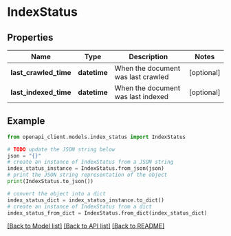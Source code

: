 # IndexStatus


## Properties

Name | Type | Description | Notes
------------ | ------------- | ------------- | -------------
**last_crawled_time** | **datetime** | When the document was last crawled | [optional] 
**last_indexed_time** | **datetime** | When the document was last indexed | [optional] 

## Example

```python
from openapi_client.models.index_status import IndexStatus

# TODO update the JSON string below
json = "{}"
# create an instance of IndexStatus from a JSON string
index_status_instance = IndexStatus.from_json(json)
# print the JSON string representation of the object
print(IndexStatus.to_json())

# convert the object into a dict
index_status_dict = index_status_instance.to_dict()
# create an instance of IndexStatus from a dict
index_status_from_dict = IndexStatus.from_dict(index_status_dict)
```
[[Back to Model list]](../README.md#documentation-for-models) [[Back to API list]](../README.md#documentation-for-api-endpoints) [[Back to README]](../README.md)


